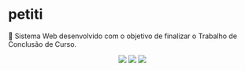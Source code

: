 # petiti
🌟 Sistema Web desenvolvido com o objetivo de finalizar o Trabalho de Conclusão de Curso.

<div align="center">
  <img src="https://img.shields.io/github/languages/count/orion-tcc/petiti">
  <img src="https://img.shields.io/github/repo-size/orion-tcc/petiti">
  <img src="https://img.shields.io/tokei/lines/github/orion-tcc/petiti">
</div>
